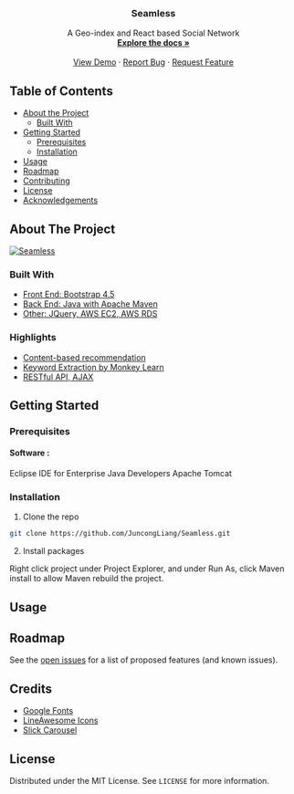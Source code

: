 <!-- PROJECT LOGO -->
<br />
<p align="center">


  <h3 align="center">Seamless</h3>

  <p align="center">
    A Geo-index and React based Social Network
    <br />
    <a href="https://github.com/JuncongLiang/Seamless"><strong>Explore the docs »</strong></a>
    <br />
    <br />
    <a href="https://github.com/JuncongLiang/Seamless">View Demo</a>
    ·
    <a href="https://github.com/JuncongLiang/Seamless">Report Bug</a>
    ·
    <a href="https://github.com/JuncongLiang/Seamless">Request Feature</a>
  </p>
</p>

<!-- TABLE OF CONTENTS -->

## Table of Contents

- [About the Project](#about-the-project)
  - [Built With](#built-with)
- [Getting Started](#getting-started)
  - [Prerequisites](#prerequisites)
  - [Installation](#installation)
- [Usage](#usage)
- [Roadmap](#roadmap)
- [Contributing](#contributing)
- [License](#license)
- [Acknowledgements](#acknowledgements)

<!-- ABOUT THE PROJECT -->

## About The Project

[![Seamless][product-screenshot]](https://i.ibb.co/NTHFdv1/2020-10-13-3-11-09.png)

### Built With

- [Front End: Bootstrap 4.5](https://getbootstrap.com/)
- [Back End: Java with Apache Maven](http://maven.apache.org/what-is-maven.html)
- [Other: JQuery, AWS EC2, AWS RDS]()

### Highlights

- [Content-based recommendation]()
- [Keyword Extraction by Monkey Learn ]()
- [RESTful API, AJAX]()

<!-- GETTING STARTED -->

## Getting Started

### Prerequisites

#### Software :

Eclipse IDE for Enterprise Java Developers
Apache Tomcat

### Installation

1. Clone the repo

```sh
git clone https://github.com/JuncongLiang/Seamless.git
```

2. Install packages

Right click project under Project Explorer, and under Run As, click Maven install to allow Maven rebuild the project.

<!-- USAGE EXAMPLES -->

## Usage

<!-- ROADMAP -->

## Roadmap

See the [open issues](https://github.com/JuncongLiang/Seamless) for a list of proposed features (and known issues).

<!-- CONTRIBUTING -->

## Credits

- [Google Fonts]()
- [LineAwesome Icons](https://icons8.com/line-awesome/cheatsheet)
- [Slick Carousel](http://kenwheeler.github.io/slick/)

<!-- LICENSE -->

## License

Distributed under the MIT License. See `LICENSE` for more information.

<!-- CONTACT -->


<!-- ACKNOWLEDGEMENTS -->

<!-- MARKDOWN LINKS & IMAGES -->
<!-- https://www.markdownguide.org/basic-syntax/#reference-style-links -->

[contributors-shield]: https://img.shields.io/github/contributors/github_username/repo.svg?style=flat-square
[contributors-url]: https://github.com/github_username/repo/graphs/contributors
[forks-shield]: https://img.shields.io/github/forks/github_username/repo.svg?style=flat-square
[forks-url]: https://github.com/github_username/repo/network/members
[stars-shield]: https://img.shields.io/github/stars/github_username/repo.svg?style=flat-square
[stars-url]: https://github.com/github_username/repo/stargazers
[issues-shield]: https://img.shields.io/github/issues/github_username/repo.svg?style=flat-square
[issues-url]: https://github.com/github_username/repo/issues
[license-shield]: https://img.shields.io/github/license/github_username/repo.svg?style=flat-square
[license-url]: https://github.com/github_username/repo/blob/master/LICENSE.txt
[linkedin-shield]: https://img.shields.io/badge/-LinkedIn-black.svg?style=flat-square&logo=linkedin&colorB=555
[linkedin-url]: https://linkedin.com/in/github_username
[product-screenshot]: images/screenshot.png
